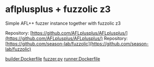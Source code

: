 # aflplusplus + fuzzolic z3

Simple AFL++ fuzzer instance together with fuzzolic z3

Repository: [https://github.com/AFLplusplus/AFLplusplus/](https://github.com/AFLplusplus/AFLplusplus/)
Repository: [https://github.com/season-lab/fuzzolic](https://github.com/season-lab/fuzzolic)

[builder.Dockerfile](builder.Dockerfile)
[fuzzer.py](fuzzer.py)
[runner.Dockerfile](runner.Dockerfile)
